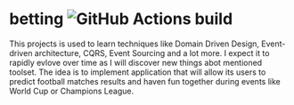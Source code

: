 # betting ![GitHub Actions build](https://github.com/matek2305/betting/workflows/Java%20CI%20with%20Maven/badge.svg)
This projects is used to learn techniques like Domain Driven Design, Event-driven architecture, CQRS, Event Sourcing and a lot more. I expect it to rapidly evlove over time as I will discover new things abot mentioned toolset. The idea is to implement application that will allow its users to predict football matches results and haven fun together during events like World Cup or Champions League.
